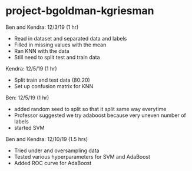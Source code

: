 # project-bgoldman-kgriesman

Ben and Kendra: 12/3/19 (1 hr)
  - Read in dataset and separated data and labels
  - Filled in missing values with the mean
  - Ran KNN with the data
  - Still need to split test and train data

Kendra: 12/5/19 (1 hr)
  - Split train and test data (80:20)
  - Set up confusion matrix for KNN

Ben: 12/5/19 (1 hr)
  - added random seed to split so that it split same way everytime
  - Professor suggested we try adaboost because very uneven number of labels
  - started SVM

Ben and Kendra: 12/10/19 (1.5 hrs)
  - Tried under and oversampling data
  - Tested various hyperparameters for SVM and AdaBoost
  - Added ROC curve for AdaBoost
